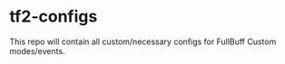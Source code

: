 # tf2-configs

This repo will contain all custom/necessary configs for FullBuff Custom modes/events.
